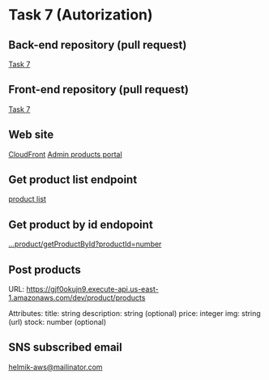# Task 7 (Autorization)


## Back-end repository (pull request)
[Task 7](https://github.com/Helmik/aws-back-end/pull/5)

## Front-end repository (pull request)
[Task 7](https://github.com/Helmik/tequil-shop/pull/4)

## Web site
[CloudFront](http://tequila-store-het.s3-website-us-east-1.amazonaws.com/)
[Admin products portal](http://tequila-store-het.s3-website-us-east-1.amazonaws.com/admin/products)

## Get product list endpoint
[product list](https://gjf0okujn9.execute-api.us-east-1.amazonaws.com/dev/product/getProductList)

## Get product by id endopoint
[...product/getProductById?productId=number](https://gjf0okujn9.execute-api.us-east-1.amazonaws.com/dev/product/getProductById?productId=1)

## Post products
URL:  https://gjf0okujn9.execute-api.us-east-1.amazonaws.com/dev/product/products

Attributes:
title: string
description: string (optional)
price: integer
img: string (url)
stock: number (optional)

## SNS subscribed email
[helmik-aws@mailinator.com](https://www.mailinator.com/v4/public/inboxes.jsp?msgid=helmik-aws-1679874899-221283717&to=helmik-aws#)
